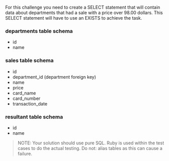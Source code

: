 For this challenge you need to create a SELECT statement that will contain data about departments that had a sale with a price over 98.00 dollars. This SELECT statement will have to use an EXISTS to achieve the task.


### departments table schema


* id
* name


### sales table schema


* id
* department_id (department foreign key)
* name
* price
* card_name
* card_number
* transaction_date


### resultant table schema


* id
* name



> 
> NOTE: Your solution should use pure SQL. Ruby is used within the test cases to do the actual testing.
> Do not: alias tables as this can cause a failure.
> 
> 
> 


